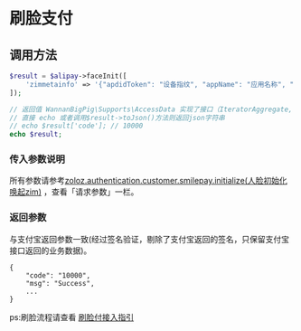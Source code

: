 # 刷脸支付

## 调用方法

```php
$result = $alipay->faceInit([
    'zimmetainfo' => '{"apdidToken": "设备指纹", "appName": "应用名称", "appVersion": "应用版本", "bioMetaInfo": "生物信息如 2.3.0:3,-4"}',
]);

// 返回值 WannanBigPig\Supports\AccessData 实现了接口（IteratorAggregate, ArrayAccess, Serializable, Countable）
// 直接 echo 或者调用$result->toJson()方法则返回json字符串
// echo $result['code']; // 10000
echo $result;
```

### 传入参数说明

所有参数请参考[zoloz.authentication.customer.smilepay.initialize\(人脸初始化唤起zim\)](https://docs.open.alipay.com/api_46/zoloz.authentication.customer.smilepay.initialize) ，查看「请求参数」一栏。

### 返回参数

与支付宝返回参数一致\(经过签名验证，剔除了支付宝返回的签名，只保留支付宝接口返回的业务数据\)。

```text
{
    "code": "10000",
    "msg": "Success",
    ...
}
```

ps:刷脸流程请查看 [刷脸付接入指引](https://docs.open.alipay.com/20180402104715814204/quickstart/)

